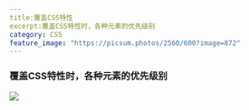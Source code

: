 ```yaml
---
title:覆盖CSS特性
excerpt:覆盖CSS特性时，各种元素的优先级别
category: CSS
feature_image: "https://picsum.photos/2560/600?image=872"
---
```


### 覆盖CSS特性时，各种元素的优先级别
![](http://)